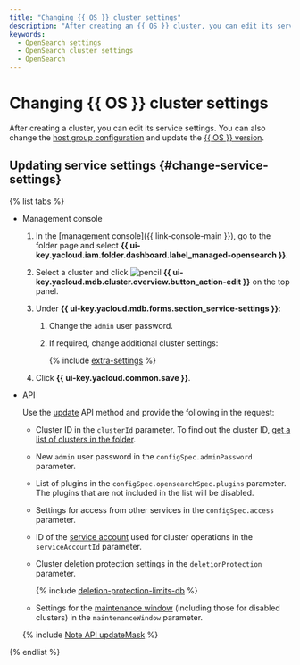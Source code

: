 ```yaml
---
title: "Changing {{ OS }} cluster settings"
description: "After creating an {{ OS }} cluster, you can edit its service settings."
keywords:
  - OpenSearch settings
  - OpenSearch cluster settings
  - OpenSearch
---
```


# Changing {{ OS }} cluster settings

After creating a cluster, you can edit its service settings. You can also change the [host group configuration](host-groups.md#update-host-group) and update the [{{ OS }} version](cluster-version-update.md).

## Updating service settings {#change-service-settings}

{% list tabs %}

- Management console

   1. In the [management console]({{ link-console-main }}), go to the folder page and select **{{ ui-key.yacloud.iam.folder.dashboard.label_managed-opensearch }}**.
   1. Select a cluster and click ![pencil](../../_assets/pencil.svg) **{{ ui-key.yacloud.mdb.cluster.overview.button_action-edit }}** on the top panel.
   1. Under **{{ ui-key.yacloud.mdb.forms.section_service-settings }}**:

      1. Change the `admin` user password.
      1. If required, change additional cluster settings:

         {% include [extra-settings](../../_includes/mdb/mos/extra-settings.md) %}

   1. Click **{{ ui-key.yacloud.common.save }}**.

- API

   Use the [update](../api-ref/Cluster/update.md) API method and provide the following in the request:

   * Cluster ID in the `clusterId` parameter. To find out the cluster ID, [get a list of clusters in the folder](cluster-list.md#list-clusters).
   * New `admin` user password in the `configSpec.adminPassword` parameter.
   * List of plugins in the `configSpec.opensearchSpec.plugins` parameter. The plugins that are not included in the list will be disabled.
   * Settings for access from other services in the `configSpec.access` parameter.

   
   * ID of the [service account](../../iam/concepts/users/service-accounts.md) used for cluster operations in the `serviceAccountId` parameter.


   * Cluster deletion protection settings in the `deletionProtection` parameter.

      {% include [deletion-protection-limits-db](../../_includes/mdb/deletion-protection-limits-db.md) %}

   * Settings for the [maintenance window](../concepts/maintenance.md) (including those for disabled clusters) in the `maintenanceWindow` parameter.

   {% include [Note API updateMask](../../_includes/note-api-updatemask.md) %}

{% endlist %}
